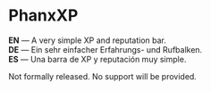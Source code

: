 PhanxXP
==========

**EN** — A very simple XP and reputation bar.  
**DE** — Ein sehr einfacher Erfahrungs- und Rufbalken.  
**ES** — Una barra de XP y reputación muy simple.

Not formally released. No support will be provided.

